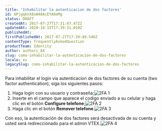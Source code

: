 ```yaml
---
title: 'Inhabilitar la autenticacion de dos factores'
id: 6PjgqknX8sW48AcEYA8eMg
status: DRAFT
createdAt: 2017-07-27T17:31:47.472Z
updatedAt: 2020-10-15T17:39:31.010Z
publishedAt: 
firstPublishedAt: 2017-07-27T17:39:49.546Z
contentType: frequentlyAskedQuestion
productTeam: Identity
author: authors_84
slug: como-inhabilitar-la-autenticacion-de-dos-factores
locale: es
legacySlug: como-inhabilitar-la-autenticacion-de-dos-factores
---
```


Para inhabilitar el login via autenticacion de dos factores de su cuenta (two factor authentication), siga los siguientes pasos:

1. Haga login con su usuario y contraseña;![2FA 1](https://images.contentful.com/alneenqid6w5/4cgNDZ16dGoQGKK6MKeK0m/8afc25a77f0e1554a03a788de5bc19bb/2FA_1.png)
2. Inserte en el campo que aparece el codigo enviado a su celular y haga clic en el botón **Configure telefone**;![2FA 2](https://images.contentful.com/alneenqid6w5/4uMb0UXDNSMa4sMAOSMMaO/2a4eb422eccd35fc4a491018c4cc1517/2FA_2.png)
3. Haga clic en el botón **Remover telefone**.![2FA 3](https://images.contentful.com/alneenqid6w5/1p3qDi9viUgWqWCAyiuom0/456e8eefa5fc1f5dc845f9715e120304/2FA_3.png)

Con eso, la autenticación de dos factores será desactivada de su cuenta y usted será redireccionado para el admin VTEX.![2FA 4](https://images.contentful.com/alneenqid6w5/5e37R8mEEMuSWwmMAmsGAC/b9caea8225ee2c4421a430553a6f51ad/2FA_4.png)
